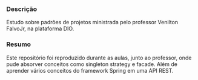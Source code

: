 ### Descrição
Estudo sobre padrões de projetos ministrada pelo professor Venilton FalvoJr, na plataforma DIO. 

### Resumo
Este repositório foi reproduzido durante as aulas, junto ao professor, onde pude absorver conceitos como singleton strategy e facade. Além de aprender vários conceitos do framework Spring em uma API REST.

